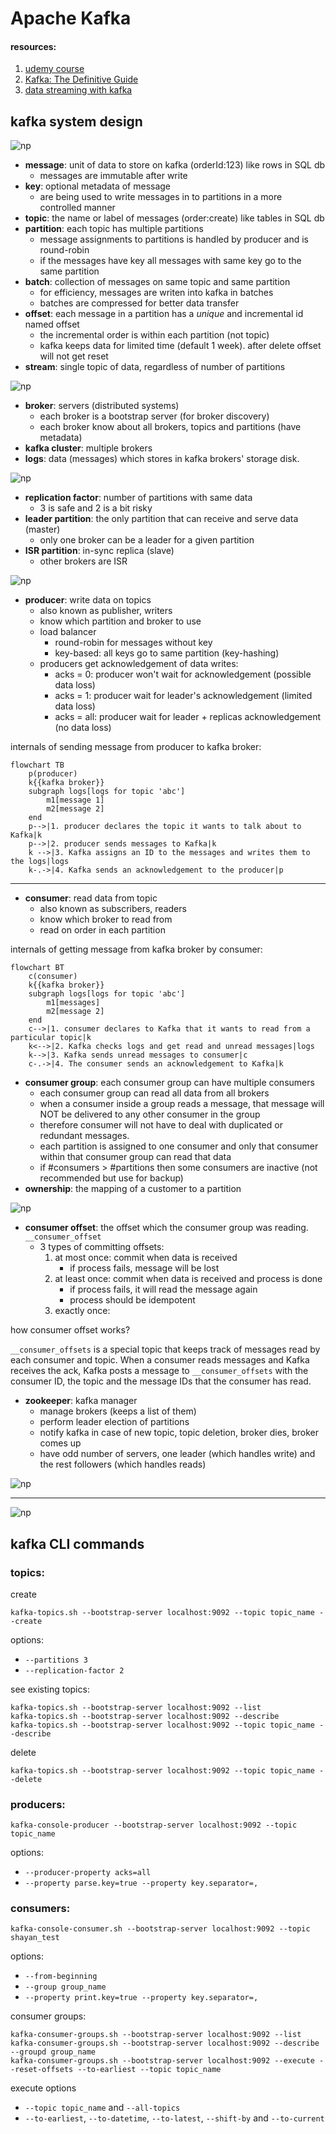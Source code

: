 # Apache Kafka

#### resources:
1. [udemy course](https://www.udemy.com/course/apache-kafka/)
2. [Kafka: The Definitive Guide](https://www.amazon.com/Kafka-Definitive-Real-Time-Stream-Processing/dp/1491936169)
3. [data streaming with kafka](https://github.com/ziritrion/dataeng-zoomcamp/blob/main/notes/6_streaming.md)

## kafka system design

![np](static/big-picture.png)

* **message**: unit of data to store on kafka (orderId:123) like rows in SQL db
  * messages are immutable after write
* **key**: optional metadata of message
  * are being used to write messages in to partitions in a more controlled manner
* **topic**: the name or label of messages (order:create) like tables in SQL db
* **partition**: each topic has multiple partitions
  * message assignments to partitions is handled by producer and is round-robin
  * if the messages have key all messages with same key go to the same partition
* **batch**: collection of messages on same topic and same partition
  * for efficiency, messages are writen into kafka in batches
  * batches are compressed for better data transfer
* **offset**: each message in a partition has a _unique_ and incremental id named offset
  * the incremental order is within each partition (not topic)
  * kafka keeps data for limited time (default 1 week). after delete offset will not get reset
* **stream**: single topic of data, regardless of number of partitions

![np](static/topic-partition-offset.png)

* **broker**: servers (distributed systems)
  * each broker is a bootstrap server (for broker discovery)
  * each broker know about all brokers, topics and partitions (have metadata)
* **kafka cluster**: multiple brokers
* **logs**: data (messages) which stores in kafka brokers' storage disk.

![np](static/broker-discovery.png)

* **replication factor**: number of partitions with same data
  * 3 is safe and 2 is a bit risky
* **leader partition**: the only partition that can receive and serve data (master)
  * only one broker can be a leader for a given partition
* **ISR partition**: in-sync replica (slave)
  * other brokers are ISR

![np](static/cluster-broker-2.png)

* **producer**: write data on topics
  * also known as publisher, writers
  * know which partition and broker to use
  * load balancer
    * round-robin for messages without key
    * key-based: all keys go to same partition (key-hashing)
  * producers get acknowledgement of data writes:
    * acks = 0: producer won't wait for acknowledgement (possible data loss)
    * acks = 1: producer wait for leader's acknowledgement (limited data loss)
    * acks = all: producer wait for leader + replicas acknowledgement (no data loss)

internals of sending message from producer to kafka broker:
```mermaid
flowchart TB
    p(producer)
    k{{kafka broker}}
    subgraph logs[logs for topic 'abc']
        m1[message 1]
        m2[message 2]
    end
    p-->|1. producer declares the topic it wants to talk about to Kafka|k
    p-->|2. producer sends messages to Kafka|k
    k -->|3. Kafka assigns an ID to the messages and writes them to the logs|logs
    k-.->|4. Kafka sends an acknowledgement to the producer|p
```

---
* **consumer**: read data from topic
  * also known as subscribers, readers
  * know which broker to read from
  * read on order in each partition

internals of getting message from kafka broker by consumer:
```mermaid
flowchart BT
    c(consumer)
    k{{kafka broker}}
    subgraph logs[logs for topic 'abc']
        m1[messages]
        m2[message 2]
    end
    c-->|1. consumer declares to Kafka that it wants to read from a particular topic|k
    k<-->|2. Kafka checks logs and get read and unread messages|logs
    k-->|3. Kafka sends unread messages to consumer|c
    c-.->|4. The consumer sends an acknowledgement to Kafka|k
```

* **consumer group**: each consumer group can have multiple consumers
  * each consumer group can read all data from all brokers
  * when a consumer inside a group reads a message, that message will NOT be delivered to any other consumer in the group
  * therefore consumer will not have to deal with duplicated or redundant messages.
  * each partition is assigned to one consumer and only that consumer within that consumer group can read that data
  * if #consumers > #partitions then some consumers are inactive (not recommended but use for backup) 
* **ownership**: the mapping of a customer to a partition

![np](static/consumer-groups.png)

* **consumer offset**: the offset which the consumer group was reading. `__consumer_offset`
  * 3 types of committing offsets:
    1. at most once: commit when data is received
       * if process fails, message will be lost
    2. at least once: commit when data is received and process is done
       * if process fails, it will read the message again
       * process should be idempotent
    3. exactly once:

how consumer offset works?

`__consumer_offsets` is a special topic that keeps track of messages read by each consumer and topic. When a consumer reads messages and Kafka receives the ack, Kafka posts a message to `__consumer_offsets` with the consumer ID, the topic and the message IDs that the consumer has read.

* **zookeeper**: kafka manager
  * manage brokers (keeps a list of them)
  * perform leader election of partitions
  * notify kafka in case of new topic, topic deletion, broker dies, broker comes up
  * have odd number of servers, one leader (which handles write) and the rest followers (which handles reads)

![np](static/zookeeper-kafka.png)

---

![np](static/guarantees.png)

## kafka CLI commands
### topics:
create
```commandline
kafka-topics.sh --bootstrap-server localhost:9092 --topic topic_name --create
```
options:
* `--partitions 3`
* `--replication-factor 2`

see existing topics:
```commandline
kafka-topics.sh --bootstrap-server localhost:9092 --list
kafka-topics.sh --bootstrap-server localhost:9092 --describe
kafka-topics.sh --bootstrap-server localhost:9092 --topic topic_name --describe
```
delete
```commandline
kafka-topics.sh --bootstrap-server localhost:9092 --topic topic_name --delete
```
### producers:
```commandline
kafka-console-producer --bootstrap-server localhost:9092 --topic topic_name
```
options:
* `--producer-property acks=all`
* `--property parse.key=true --property key.separator=,`
### consumers:
```commandline
kafka-console-consumer.sh --bootstrap-server localhost:9092 --topic shayan_test
```
options:
* `--from-beginning`
* `--group group_name`
* `--property print.key=true --property key.separator=,`

consumer groups:
```commandline
kafka-consumer-groups.sh --bootstrap-server localhost:9092 --list
kafka-consumer-groups.sh --bootstrap-server localhost:9092 --describe --groupd group_name
kafka-consumer-groups.sh --bootstrap-server localhost:9092 --execute --reset-offsets --to-earliest --topic topic_name
```
execute options
* `--topic topic_name` and `--all-topics`
* `--to-earliest`,  `--to-datetime`, `--to-latest`, `--shift-by` and `--to-current`